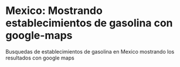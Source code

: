 # Mexico: Mostrando establecimientos de gasolina con google-maps
Busquedas de establecimientos de gasolina en Mexico mostrando los resultados con google maps
